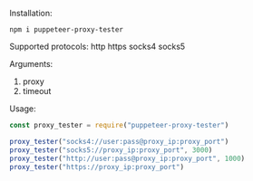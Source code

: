 Installation:

```
npm i puppeteer-proxy-tester
```

Supported protocols: http https socks4 socks5

Arguments: 
1. proxy
2. timeout

Usage:

```js
const proxy_tester = require("puppeteer-proxy-tester")

proxy_tester("socks4://user:pass@proxy_ip:proxy_port")
proxy_tester("socks5://proxy_ip:proxy_port", 3000)
proxy_tester("http://user:pass@proxy_ip:proxy_port", 1000)
proxy_tester("https://proxy_ip:proxy_port")
```